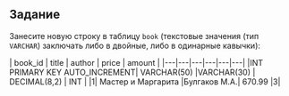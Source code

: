 ## Задание

Занесите новую строку в таблицу ```book``` (текстовые значения (тип ```VARCHAR```) заключать либо в двойные, либо в одинарные кавычки):

| book_id | title | author | price | amount |
|---|---|---|---|---|---|
|INT PRIMARY KEY AUTO_INCREMENT| VARCHAR(50) |VARCHAR(30) | DECIMAL(8,2) | INT |
|1| Мастер и Маргарита |Булгаков М.А.| 670.99 |3| 

